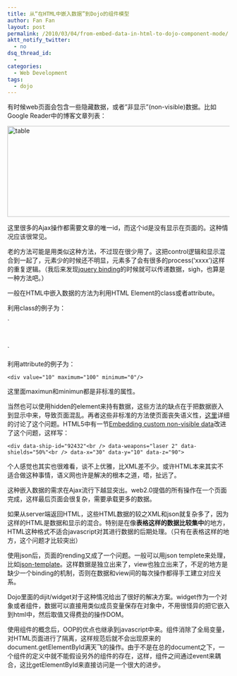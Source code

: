 ```yaml
---
title: 从“在HTML中嵌入数据”到Dojo的组件模型
author: Fan Fan
layout: post
permalink: /2010/03/04/from-embed-data-in-html-to-dojo-component-mode/
aktt_notify_twitter:
  - no
dsq_thread_id:
  - 
categories:
  - Web Development
tags:
  - dojo
---
```

有时候web页面会包含一些隐藏数据，或者&#8221;非显示&#8221;(non-visible)数据。比如Google Reader中的博客文章列表：

<img class="alignnone size-full wp-image-662" title="table" src="http://fkpwolf.net/WordPress/wp-content/uploads/2010/03/table.PNG" alt="table" width="621" height="206" />

这里很多的Ajax操作都需要文章的唯一id，而这个id是没有显示在页面的。这种情况应该很常见。

老的方法可能是用类似<a onclick=&#8221;process(&#8216;243242&#8242;);&#8221;/>这种方法，不过现在很少用了。这把control逻辑和显示混合到一起了，元素少的时候还不明显，元素多了会有很多的process(&#8216;xxxx&#8217;)这样的重复逻辑。（我后来发现[jquery binding][1]的时候就可以传递数据，sigh，也算是一种方法吧。）

一般在HTML中嵌入数据的方法为利用HTML Element的class或者attribute。

利用class的例子为：

`<div class="entry entry-2"/><br />
<div class="entry entry-3"/>`

利用attribute的例子为：

`<div value="10" maximum="100" minimum="0"/>`

这里面maximun和minimun都是非标准的属性。

当然也可以使用hidden的element来持有数据，这些方法的缺点在于把数据嵌入到显示中来，导致页面混乱。再者这些非标准的方法使页面丧失语义性，[这里][2]详细的讨论了这个问题。HTML5中有一节[Embedding custom non-visible data][3]改进了这个问题，这样写：

`<div data-ship-id="92432"<br />
data-weapons="laser 2" data-shields="50%"<br />
data-x="30" data-y="10" data-z="90">`

个人感觉也其实也很难看，谈不上优雅，比XML差不少。或许HTML本来其实不适合做这种事情，语义网也许是解决的根本之道，唔，扯远了。

这种嵌入数据的需求在Ajax流行下越显突出。web2.0提倡的所有操作在一个页面完成，这样最后页面会很复杂，需要承载更多的数据。

如果从server端返回HTML，这些HTML数据的较之XML和json就复杂多了，因为这样的HTML是数据和显示的混合。特别是在像**表格这样的数据比较集中**的地方，HTML这种格式不适合javascript对其进行数据的后期处理。（只有在表格这样的地方，这个问题才比较突出）

使用json后，页面的rending又成了一个问题。一般可以用json templete来处理，比如[json-template][4]。这样数据是独立出来了，view也独立出来了，不足的地方是缺少一个binding的机制，否则在数据和view间的每次操作都得手工建立对应关系。

Dojo里面的dijit/widget对于这种情况给出了很好的解决方案。widget作为一个对象或者组件，数据可以直接用类似成员变量保存在对象中，不用很怪异的把它嵌入到html中，然后取值又得费劲的操作DOM。

使用组件的概念后，OOP的优点也继承到javascript中来。组件消除了全局变量，对HTML页面进行了隔离，这样规范后就不会出现原来的document.getElementById满天飞的操作。由于不是在总的document之下，一个组件的定义中就不能假设另外的组件的存在，这样，组件之间通过event来耦合，这比getElementById来直接访问是一个很大的进步。

 [1]: http://api.jquery.com/bind/
 [2]: http://www.danwebb.net/2007/10/7/custom-attributes-and-class-names
 [3]: http://dev.w3.org/html5/spec/dom.html#embedding-custom-non-visible-data
 [4]: http://json-template.googlecode.com/svn/trunk/doc/Introducing-JSON-Template.html